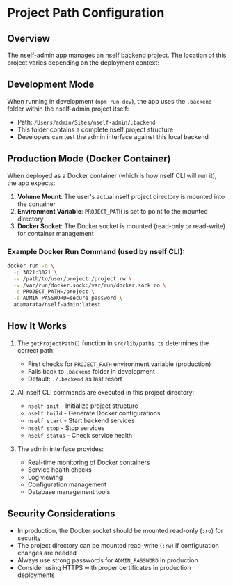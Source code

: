 # Project Path Configuration

## Overview

The nself-admin app manages an nself backend project. The location of this project varies depending on the deployment context:

## Development Mode

When running in development (`npm run dev`), the app uses the `.backend` folder within the nself-admin project itself:
- Path: `/Users/admin/Sites/nself-admin/.backend`
- This folder contains a complete nself project structure
- Developers can test the admin interface against this local backend

## Production Mode (Docker Container)

When deployed as a Docker container (which is how nself CLI will run it), the app expects:

1. **Volume Mount**: The user's actual nself project directory is mounted into the container
2. **Environment Variable**: `PROJECT_PATH` is set to point to the mounted directory
3. **Docker Socket**: The Docker socket is mounted (read-only or read-write) for container management

### Example Docker Run Command (used by nself CLI):
```bash
docker run -d \
  -p 3021:3021 \
  -v /path/to/user/project:/project:rw \
  -v /var/run/docker.sock:/var/run/docker.sock:ro \
  -e PROJECT_PATH=/project \
  -e ADMIN_PASSWORD=secure_password \
  acamarata/nself-admin:latest
```

## How It Works

1. The `getProjectPath()` function in `src/lib/paths.ts` determines the correct path:
   - First checks for `PROJECT_PATH` environment variable (production)
   - Falls back to `.backend` folder in development
   - Default: `./.backend` as last resort

2. All nself CLI commands are executed in this project directory:
   - `nself init` - Initialize project structure
   - `nself build` - Generate Docker configurations
   - `nself start` - Start backend services
   - `nself stop` - Stop services
   - `nself status` - Check service health

3. The admin interface provides:
   - Real-time monitoring of Docker containers
   - Service health checks
   - Log viewing
   - Configuration management
   - Database management tools

## Security Considerations

- In production, the Docker socket should be mounted read-only (`:ro`) for security
- The project directory can be mounted read-write (`:rw`) if configuration changes are needed
- Always use strong passwords for `ADMIN_PASSWORD` in production
- Consider using HTTPS with proper certificates in production deployments